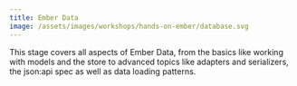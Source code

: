 ```yaml
---
title: Ember Data
image: /assets/images/workshops/hands-on-ember/database.svg
---
```


This stage covers all aspects of Ember Data, from the basics like working with
models and the store to advanced topics like adapters and serializers, the
json:api spec as well as data loading patterns.
